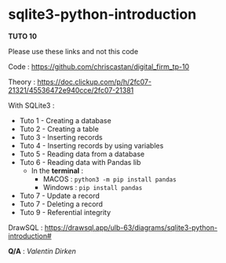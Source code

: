 # sqlite3-python-introduction
**TUTO 10**

Please use these links and not this code

 Code :    https://github.com/chriscastan/digital_firm_tp-10


 Theory :  https://doc.clickup.com/p/h/2fc07-21321/45536472e940cce/2fc07-21381

With SQLite3 : 
- Tuto 1 - Creating a database
- Tuto 2 - Creating a table
- Tuto 3 - Inserting records
- Tuto 4 - Inserting records by using variables
- Tuto 5 - Reading data from a database
- Tuto 6 - Reading data with Pandas lib
  - In the **terminal** :
    - MACOS : `python3 -m pip install pandas`
    - Windows : `pip install pandas`
- Tuto 7 - Update a record
- Tuto 7 - Deleting a record
- Tuto 9 - Referential integrity


DrawSQL : 
[https://drawsql.app/ulb-63/diagrams/sqlite3-python-introduction#
](https://drawsql.app/ulb-63/diagrams/sqlite3-python-introduction#)

**Q/A** : 
_Valentin Dirken_